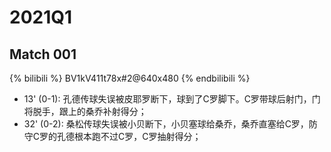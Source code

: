 # 2021Q1
## Match 001

{% bilibili %} BV1kV411t78x#2@640x480 {% endbilibili %}

- 13' (0-1): 孔德传球失误被皮耶罗断下，球到了C罗脚下。C罗带球后射门，门将脱手，跟上的桑乔补射得分；
- 32' (0-2): 桑松传球失误被小贝断下，小贝塞球给桑乔，桑乔直塞给C罗，防守C罗的孔德根本跑不过C罗，C罗抽射得分；
